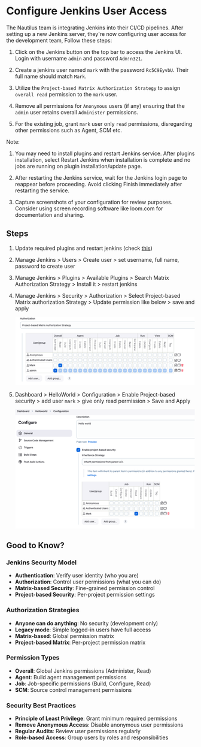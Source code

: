# Configure Jenkins User Access

The Nautilus team is integrating Jenkins into their CI/CD pipelines. After setting up a new Jenkins server, they're now configuring user access for the development team, Follow these steps:

1. Click on the Jenkins button on the top bar to access the Jenkins UI. Login with username `admin` and password `Adm!n321`.

2. Create a jenkins user named `mark` with the password `Rc5C9EyvbU`. Their full name should match `Mark`.

3. Utilize the `Project-based Matrix Authorization Strategy` to assign `overall read` permission to the `mark` user.

4. Remove all permissions for `Anonymous` users (if any) ensuring that the `admin` user retains overall `Administer` permissions.

5. For the existing job, grant `mark` user only `read` permissions, disregarding other permissions such as Agent, SCM etc.

Note:

1. You may need to install plugins and restart Jenkins service. After plugins installation, select Restart Jenkins when installation is complete and no jobs are running on plugin installation/update page.

2. After restarting the Jenkins service, wait for the Jenkins login page to reappear before proceeding. Avoid clicking Finish immediately after restarting the service.

3. Capture screenshots of your configuration for review purposes. Consider using screen recording software like loom.com for documentation and sharing.

## Steps

1. Update required plugins and restart jenkins (check [this](./069.md))
2. Manage Jenkins > Users > Create user > set username, full name, password to create user
3. Manage Jenkins > Plugins > Available Plugins > Search Matrix Authorization Strategy > Install it > restart jenkins
4. Manage Jenkins > Security > Authorization > Select Project-based Matrix authorization Strategy > Update permission like below > save and apply

    ![matrix-authorization-strategy](../files/project-based-matrix-authorization-strategy-jenkins.png)

5. Dashboard > HelloWorld > Configuration > Enable Project-based security > add user `mark` > give only read permission > Save and Apply

    ![hello-world-security](../files/project-based-security-jenkins.png)

## Good to Know?

### Jenkins Security Model

- **Authentication**: Verify user identity (who you are)
- **Authorization**: Control user permissions (what you can do)
- **Matrix-based Security**: Fine-grained permission control
- **Project-based Security**: Per-project permission settings

### Authorization Strategies

- **Anyone can do anything**: No security (development only)
- **Legacy mode**: Simple logged-in users have full access
- **Matrix-based**: Global permission matrix
- **Project-based Matrix**: Per-project permission matrix

### Permission Types

- **Overall**: Global Jenkins permissions (Administer, Read)
- **Agent**: Build agent management permissions
- **Job**: Job-specific permissions (Build, Configure, Read)
- **SCM**: Source control management permissions

### Security Best Practices

- **Principle of Least Privilege**: Grant minimum required permissions
- **Remove Anonymous Access**: Disable anonymous user permissions
- **Regular Audits**: Review user permissions regularly
- **Role-based Access**: Group users by roles and responsibilities
